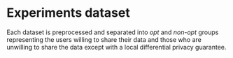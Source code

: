 # Experiments dataset

Each dataset is preprocessed and separated into *opt* and *non-opt* groups representing the users willing to share their data and those who are unwilling to share the data except with a local differential privacy guarantee.
